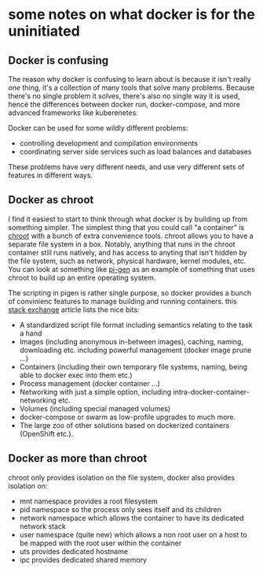 # some notes on what docker is for the uninitiated

## Docker is confusing
The reason why docker is confusing to learn about is because it isn't really *one* thing, it's
a collection of many tools that solve many problems. Because there's no single problem it solves, there's also
no single way it is used, hence the differences between docker run, docker-compose, and more advanced frameworks like
kuberenetes.

Docker can be used for some wildly different problems:
* controlling development and compilation environments
* coordinating server side services such as load balances and databases

These problems have very different needs, and use very different sets of features in different ways.

## Docker as chroot
I find it easiest to start to think through what docker is by building up from something simpler.
The simplest thing that you could call "a container" is [chroot](https://en.wikipedia.org/wiki/Chroot) with 
a bunch of extra convenience tools. chroot allows you to have a separate file system in a box.
Notably, anything that runs in the chroot container still runs natively, and has access to anyting that isn't
hidden by the file system, such as network, physical hardware, kernel modules, etc. You can look at something like [pi-gen](https://github.com/RPi-Distro/pi-gen) as an example of something
that uses chroot to build up an entire operating system. 

The scripting in pigen is rather single purpose, so docker provides a bunch of convinienc features
to manage building and running containers. this [stack exchange](https://devops.stackexchange.com/questions/2826/difference-between-chroot-and-docker)
article lists the nice bits:

* A standardized script file format including semantics relating to the task a hand
* Images (including anonymous in-between images), caching, naming, downloading etc. including powerful management (docker image prune ...)
* Containers (including their own temporary file systems, naming, being able to docker exec into them etc.)
* Process management (docker container ...)
* Networking with just a simple option, including intra-docker-container-networking etc.
* Volumes (including special managed volumes)
* docker-compose or swarm as low-profile upgrades to much more.
* The large zoo of other solutions based on dockerized containers (OpenShift etc.).

## Docker as more than chroot
chroot only provides isolation on the file system, docker also provides isolation on:
* mnt namespace provides a root filesystem
* pid namespace so the process only sees itself and its children
* network namespace which allows the container to have its dedicated network stack
* user namespace (quite new) which allows a non root user on a host to be mapped with the root user within the container
* uts provides dedicated hostname
* ipc provides dedicated shared memory


